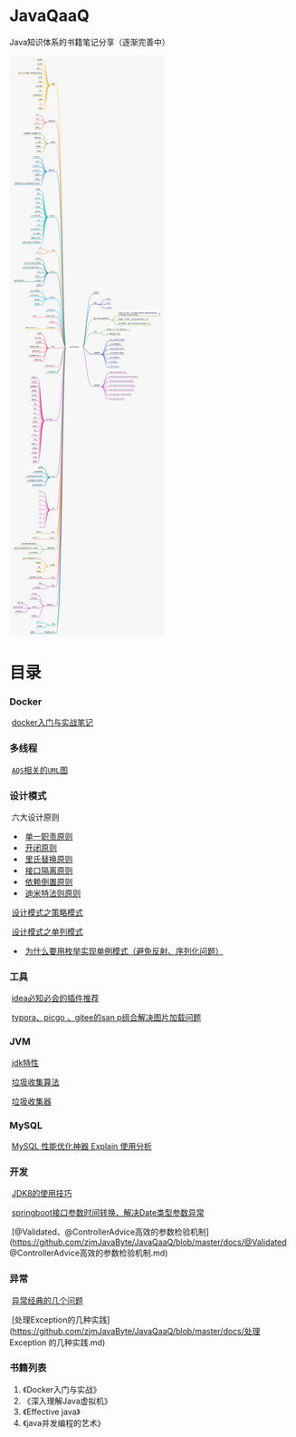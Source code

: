 # JavaQaaQ

Java知识体系的书籍笔记分享（逐渐完善中）

![someday](https://raw.githubusercontent.com/zjmJavaByte/images/master/images/someday.png)

# 目录

### Docker

​		[docker入门与实战笔记](https://github.com/zjmJavaByte/JavaQaaQ/blob/master/docs/docker%E6%8A%80%E6%9C%AF%E5%85%A5%E9%97%A8%E4%B8%8E%E5%AE%9E%E6%88%98.md)

### 多线程

​		[`AQS`相关的`UML`图](https://gitee.com/laoyouji1018/images/raw/master/img/20210618140644.png)

### 设计模式

​		六大设计原则

- ​	    [单一职责原则](https://github.com/zjmJavaByte/JavaQaaQ/blob/master/docs/单一职责原则.md)
- ​        [开闭原则](https://github.com/zjmJavaByte/JavaQaaQ/blob/master/docs/开闭原则.md)
- ​        [里氏替换原则](https://github.com/zjmJavaByte/JavaQaaQ/blob/master/docs/里氏替换原则.md)
- ​        [接口隔离原则](https://github.com/zjmJavaByte/JavaQaaQ/blob/master/docs/接口隔离原则.md)
- ​        [依赖倒置原则](https://github.com/zjmJavaByte/JavaQaaQ/blob/master/docs/依赖倒置原则.md)
- ​        [迪米特法则原则](https://github.com/zjmJavaByte/JavaQaaQ/blob/master/docs/迪米特法则原则.md)

​		[设计模式之策略模式](https://github.com/zjmJavaByte/JavaQaaQ/blob/master/docs/%E8%AE%BE%E8%AE%A1%E6%A8%A1%E5%BC%8F-%E7%AD%96%E7%95%A5%E6%A8%A1%E5%BC%8F.md)

​		[设计模式之单列模式](https://github.com/zjmJavaByte/JavaQaaQ/blob/master/docs/%E8%AE%BE%E8%AE%A1%E6%A8%A1%E5%BC%8F-%E5%8D%95%E4%BE%8B%E6%A8%A1%E5%BC%8F.md)

- ​		[为什么要用枚举实现单例模式（避免反射、序列化问题）](https://github.com/zjmJavaByte/JavaQaaQ/blob/master/docs/%E4%B8%BA%E4%BB%80%E4%B9%88%E8%A6%81%E7%94%A8%E6%9E%9A%E4%B8%BE%E5%AE%9E%E7%8E%B0%E5%8D%95%E4%BE%8B%E6%A8%A1%E5%BC%8F%EF%BC%88%E9%81%BF%E5%85%8D%E5%8F%8D%E5%B0%84%E3%80%81%E5%BA%8F%E5%88%97%E5%8C%96%E9%97%AE%E9%A2%98%EF%BC%89.md)


### 工具

​		[idea必知必会的插件推荐](https://github.com/zjmJavaByte/JavaQaaQ/blob/master/docs/idea%E5%BF%85%E7%9F%A5%E5%BF%85%E4%BC%9A%E7%9A%84%E6%8F%92%E4%BB%B6%E6%8E%A8%E8%8D%90.md)

​        [typora、picgo 、gitee的san p组合解决图片加载问题](https://github.com/zjmJavaByte/JavaQaaQ/blob/master/docs/typora%E3%80%81picgo%20%E3%80%81gitee%E7%9A%84san%20p%E7%BB%84%E5%90%88%E8%A7%A3%E5%86%B3%E5%9B%BE%E7%89%87%E5%8A%A0%E8%BD%BD%E9%97%AE%E9%A2%98.md)

### JVM

​		[jdk特性](https://github.com/zjmJavaByte/JavaQaaQ/blob/master/docs/jdk%E7%89%B9%E6%80%A7.md)

​		[垃圾收集算法](https://github.com/zjmJavaByte/JavaQaaQ/blob/master/docs/%E5%9E%83%E5%9C%BE%E6%94%B6%E9%9B%86%E7%AE%97%E6%B3%95.md)

​		[垃圾收集器](https://github.com/zjmJavaByte/JavaQaaQ/blob/master/docs/%E5%9E%83%E5%9C%BE%E6%94%B6%E9%9B%86%E5%99%A8.md)

### MySQL

​         [MySQL 性能优化神器 Explain 使用分析](https://github.com/zjmJavaByte/JavaQaaQ/blob/master/docs/MySQL%20%E6%80%A7%E8%83%BD%E4%BC%98%E5%8C%96%E7%A5%9E%E5%99%A8%20Explain%20%E4%BD%BF%E7%94%A8%E5%88%86%E6%9E%90.md)

### 开发

​        [JDK8的使用技巧](https://github.com/zjmJavaByte/JavaQaaQ/blob/master/docs/JDK8的使用技巧.md)

​		[springboot接口参数时间转换、解决Date类型参数异常](https://github.com/zjmJavaByte/JavaQaaQ/blob/master/docs/springboot接口参数时间转换、解决Date类型参数异常.md)

​		[@Validated、@ControllerAdvice高效的参数检验机制](https://github.com/zjmJavaByte/JavaQaaQ/blob/master/docs/@Validated @ControllerAdvice高效的参数检验机制.md)

### 异常

​		[异常经典的几个问题](https://github.com/zjmJavaByte/JavaQaaQ/blob/master/docs/异常经典的几个问题.md)

​		[处理Exception的几种实践](https://github.com/zjmJavaByte/JavaQaaQ/blob/master/docs/处理 Exception 的几种实践.md)

### 书籍列表

1. 《Docker入门与实战》
2. 《深入理解Java虚拟机》
3. 《Effective java》
4. 《java并发编程的艺术》

